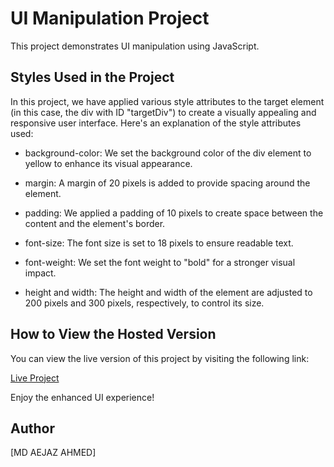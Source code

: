 # UI Manipulation Project

This project demonstrates UI manipulation using JavaScript.

## Styles Used in the Project

In this project, we have applied various style attributes to the target element (in this case, the div with ID "targetDiv") to create a visually appealing and responsive user interface. Here's an explanation of the style attributes used:

- background-color: We set the background color of the div element to yellow to enhance its visual appearance.

- margin: A margin of 20 pixels is added to provide spacing around the element.

- padding: We applied a padding of 10 pixels to create space between the content and the element's border.

- font-size: The font size is set to 18 pixels to ensure readable text.

- font-weight: We set the font weight to "bold" for a stronger visual impact.

- height and width: The height and width of the element are adjusted to 200 pixels and 300 pixels, respectively, to control its size.

## How to View the Hosted Version

You can view the live version of this project by visiting the following link:

[Live Project](https://shah9380.github.io/DOM_Project_1/)

Enjoy the enhanced UI experience!

## Author
[MD AEJAZ AHMED]
